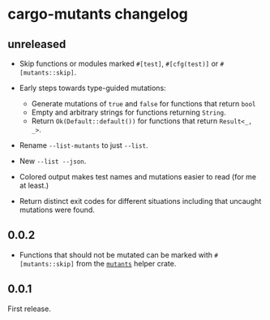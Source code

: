 # cargo-mutants changelog

## unreleased

  * Skip functions or modules marked `#[test]`, `#[cfg(test)]` or
    `#[mutants::skip]`.

  * Early steps towards type-guided mutations: 

    * Generate mutations of `true` and `false` for functions that return `bool`
    * Empty and arbitrary strings for functions returning `String`.
    * Return `Ok(Default::default())` for functions that return `Result<_, _>`.

  * Rename `--list-mutants` to just `--list`.

  * New `--list --json`.

  * Colored output makes test names and mutations easier to read (for me at least.)

  * Return distinct exit codes for different situations including that uncaught
    mutations were found.

## 0.0.2

  * Functions that should not be mutated can be marked with `#[mutants::skip]`
    from the [`mutants`](https://crates.io/crates/mutants) helper crate.

## 0.0.1
 
First release.
